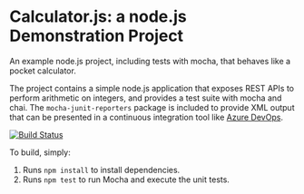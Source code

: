 Calculator.js: a node.js Demonstration Project
==============================================
An example node.js project, including tests with mocha, that behaves like
a pocket calculator.

The project contains a simple node.js application that exposes REST APIs
to perform arithmetic on integers, and provides a test suite with mocha
and chai.  The `mocha-junit-reporters` package is included to provide XML
output that can be presented in a continuous integration tool like
[Azure DevOps](https://azure.com/devops).

[![Build Status](https://dev.azure.com/mamtajha/github_integration/_apis/build/status/mamtajha-ts.calculator?branchName=master)](https://dev.azure.com/mamtajha/github_integration/_build/latest?definitionId=35&branchName=master)

To build, simply:

1. Runs `npm install` to install dependencies.
2. Runs `npm test` to run Mocha and execute the unit tests.

